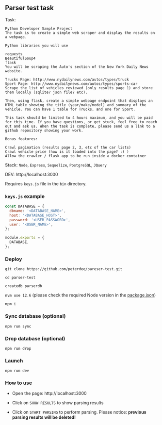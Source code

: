 Parser test task
---

Task:
```
Python Developer Sample Project
The task is to create a simple web scraper and display the results on a webpage.

Python libraries you will use

requests
BeautifulSoup4
flask
You will be scraping the Auto's section of the New York Daily News website.

Trucks Page: http://www.nydailynews.com/autos/types/truck
Sport Page: http://www.nydailynews.com/autos/types/sports-car
Scrape the list of vehicles reviewed (only results page 1) and store them locally (sqlite? json file? etc).

Then, using flask, create a simple webpage endpoint that displays an HTML table showing the title (year/make/model) and summary of the vehicle. You can have 1 table for Trucks, and one for Sport.

This task should be limited to 4 hours maximum, and you will be paid for this time. If you have questions, or get stuck, feel free to reach out and ask us. When the task is complete, please send us a link to a github repository showing your work.

Bonus features:

Crawl pagination (results page 2, 3, etc of the car lists)
Crawl vehicle price (how is it loaded into the page? :) )
Allow the crawler / flask app to be run inside a docker container
```

Stack: `Node`, `Express`, `Sequelize`, `PostgreSQL`, `JQuery`

DEV: http://localhost:3000

Requires `keys.js` file in the `bin` directory.

### `keys.js` example

```javascript
const DATABASE = {
  dbname: '<DATABASE_NAME>',
  host: '<DATABASE_HOST>',
  password: '<USER_PASSWORD>',
  user: '<USER_NAME>',
};

module.exports = {
  DATABASE,
};
```

### Deploy

`git clone https://github.com/peterdee/pareser-test.git`

`cd parser-test`

`createdb parserdb`

`nvm use 12.6` (please check the required Node version in the [package.json](package.json))

`npm i`

### Sync database (optional)

`npm run sync`

### Drop database (optional)

`npm run drop`

### Launch

`npm run dev`

### How to use

- Open the page: http://localhost:3000

- Click on `SHOW RESULTS` to show parsing results

- Click on `START PARSING` to perform parsing. Please notice: **previous parsing results will be deleted!**
